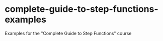 # complete-guide-to-step-functions-examples
Examples for the "Complete Guide to Step Functions" course
